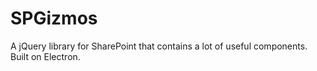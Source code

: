 # SPGizmos
A jQuery library for SharePoint that contains a lot of useful components. Built on Electron. 
